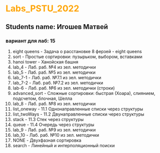 # <span style="color:orange">Labs_PSTU_2022</span>
 
## Students name: Игошев Матвей
### вариант для лаб: **15**  
1. eight queens - Задача о расстановке 8 ферзей - eight queens
2. sort - Простые сортировки: пузырьком, выбором, вставками
3. hanoi tower - Ханойская башня
4. lab_4 - Лаб. раб. №4 из зел. методички 
5. lab_5 - Лаб. раб. №5 из зел. методички 
6. lab_7-1 - Лаб. раб. №7.1 из зел. методички 
7. lab_7-2 - Лаб. раб. №7.2 из зел. методички 
8. lab-6 - Лаб. раб. №6 из зел. методички (строки)
9. advanced_sort - Сложные сортировки: быстрая (Хоара), слиянием, подсчетом, блочная, Шелла
10. lab_8 - Лаб. раб. №8 из зел. методички
11. list_oneway - 11.1 Однонаправленные списки через структуры
12. list_twoWays - 11.2 Двунаправленные списки через структуры
13. stack - 11.3 Стек через структуры
14. queue - 11.4 Очередь через структуры
15. lab_9 - Лаб. раб. №9 из зел. методички
16. lab_10 - Лаб. раб. №10 из зел. методички
17. NONE - Двухфазная сортировка
18. search - Линейный и интерполяционный поиски 